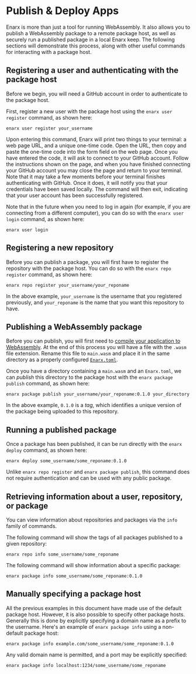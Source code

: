 # Publish & Deploy Apps

Enarx is more than just a tool for running WebAssembly. It also allows you to publish a WebAssembly package to a remote package host, as well as securely run a published package in a local Enarx keep. The following sections will demonstrate this process, along with other useful commands for interacting with a package host.

## Registering a user and authenticating with the package host

Before we begin, you will need a GitHub account in order to authenticate to the package host.

First, register a new user with the package host using the `enarx user register` command, as shown here:

```
enarx user register your_username
```

Upon entering this command, Enarx will print two things to your terminal: a web page URL, and a unique one-time code. Open the URL, then copy and paste the one-time code into the form field on the web page. Once you have entered the code, it will ask to connect to your GitHub account. Follow the instructions shown on the page, and when you have finished connecting your GitHub account you may close the page and return to your terminal. Note that it may take a few moments before your terminal finishes authenticating with GitHub. Once it does, it will notify you that your credentials have been saved locally. The command will then exit, indicating that your user account has been successfully registered.

Note that in the future when you need to log in again (for example, if you are connecting from a different computer), you can do so with the `enarx user login` command, as shown here:

```
enarx user login
```

## Registering a new repository

Before you can publish a package, you will first have to register the repository with the package host. You can do so with the `enarx repo register` command, as shown here:

```
enarx repo register your_username/your_reponame
```

In the above example, `your_username` is the username that you registered previously, and `your_reponame` is the name that you want this repository to have.

## Publishing a WebAssembly package

Before you can publish, you will first need to [compile your application to WebAssembly](../WebAssembly/Introduction). At the end of this process you will have a file with the `.wasm` file extension. Rename this file to `main.wasm` and place it in the same directory as a properly configured [`Enarx.toml`](Enarx_toml).

Once you have a directory containing a `main.wasm` and an `Enarx.toml`, we can *publish* this directory to the package host with the `enarx package publish` command, as shown here:

```
enarx package publish your_username/your_reponame:0.1.0 your_directory
```

In the above example, `0.1.0` is a *tag*, which identifies a unique version of the package being uploaded to this repository.

## Running a published package

Once a package has been published, it can be run directly with the `enarx deploy` command, as shown here:

```
enarx deploy some_username/some_reponame:0.1.0
```

Unlike `enarx repo register` and `enarx package publish`, this command does not require authentication and can be used with any public package.

## Retrieving information about a user, repository, or package

You can view information about repositories and packages via the `info` family of commands.

The following command will show the tags of all packages published to a given repository:

```
enarx repo info some_username/some_reponame
```

The following command will show information about a specific package:

```
enarx package info some_username/some_reponame:0.1.0
```

## Manually specifying a package host

All the previous examples in this document have made use of the default package host. However, it is also possible to specify other package hosts. Generally this is done by explicitly specifying a domain name as a prefix to the username. Here's an example of `enarx package info` using a non-default package host:

```
enarx package info example.com/some_username/some_reponame:0.1.0
```

Any valid domain name is permitted, and a port may be explicitly specified:

```
enarx package info localhost:1234/some_username/some_reponame
```
